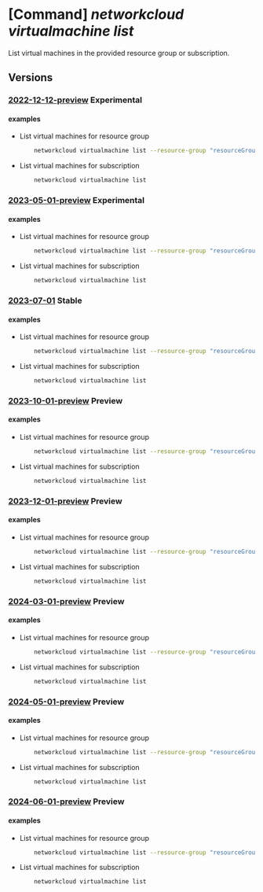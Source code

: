 # [Command] _networkcloud virtualmachine list_

List virtual machines in the provided resource group or subscription.

## Versions

### [2022-12-12-preview](/Resources/mgmt-plane/L3N1YnNjcmlwdGlvbnMve30vcHJvdmlkZXJzL21pY3Jvc29mdC5uZXR3b3JrY2xvdWQvdmlydHVhbG1hY2hpbmVz/2022-12-12-preview.xml) **Experimental**

<!-- mgmt-plane /subscriptions/{}/providers/microsoft.networkcloud/virtualmachines 2022-12-12-preview -->
<!-- mgmt-plane /subscriptions/{}/resourcegroups/{}/providers/microsoft.networkcloud/virtualmachines 2022-12-12-preview -->

#### examples

- List virtual machines for resource group
    ```bash
        networkcloud virtualmachine list --resource-group "resourceGroupName"
    ```

- List virtual machines for subscription
    ```bash
        networkcloud virtualmachine list
    ```

### [2023-05-01-preview](/Resources/mgmt-plane/L3N1YnNjcmlwdGlvbnMve30vcHJvdmlkZXJzL21pY3Jvc29mdC5uZXR3b3JrY2xvdWQvdmlydHVhbG1hY2hpbmVz/2023-05-01-preview.xml) **Experimental**

<!-- mgmt-plane /subscriptions/{}/providers/microsoft.networkcloud/virtualmachines 2023-05-01-preview -->
<!-- mgmt-plane /subscriptions/{}/resourcegroups/{}/providers/microsoft.networkcloud/virtualmachines 2023-05-01-preview -->

#### examples

- List virtual machines for resource group
    ```bash
        networkcloud virtualmachine list --resource-group "resourceGroupName"
    ```

- List virtual machines for subscription
    ```bash
        networkcloud virtualmachine list
    ```

### [2023-07-01](/Resources/mgmt-plane/L3N1YnNjcmlwdGlvbnMve30vcHJvdmlkZXJzL21pY3Jvc29mdC5uZXR3b3JrY2xvdWQvdmlydHVhbG1hY2hpbmVz/2023-07-01.xml) **Stable**

<!-- mgmt-plane /subscriptions/{}/providers/microsoft.networkcloud/virtualmachines 2023-07-01 -->
<!-- mgmt-plane /subscriptions/{}/resourcegroups/{}/providers/microsoft.networkcloud/virtualmachines 2023-07-01 -->

#### examples

- List virtual machines for resource group
    ```bash
        networkcloud virtualmachine list --resource-group "resourceGroupName"
    ```

- List virtual machines for subscription
    ```bash
        networkcloud virtualmachine list
    ```

### [2023-10-01-preview](/Resources/mgmt-plane/L3N1YnNjcmlwdGlvbnMve30vcHJvdmlkZXJzL21pY3Jvc29mdC5uZXR3b3JrY2xvdWQvdmlydHVhbG1hY2hpbmVz/2023-10-01-preview.xml) **Preview**

<!-- mgmt-plane /subscriptions/{}/providers/microsoft.networkcloud/virtualmachines 2023-10-01-preview -->
<!-- mgmt-plane /subscriptions/{}/resourcegroups/{}/providers/microsoft.networkcloud/virtualmachines 2023-10-01-preview -->

#### examples

- List virtual machines for resource group
    ```bash
        networkcloud virtualmachine list --resource-group "resourceGroupName"
    ```

- List virtual machines for subscription
    ```bash
        networkcloud virtualmachine list
    ```

### [2023-12-01-preview](/Resources/mgmt-plane/L3N1YnNjcmlwdGlvbnMve30vcHJvdmlkZXJzL21pY3Jvc29mdC5uZXR3b3JrY2xvdWQvdmlydHVhbG1hY2hpbmVz/2023-12-01-preview.xml) **Preview**

<!-- mgmt-plane /subscriptions/{}/providers/microsoft.networkcloud/virtualmachines 2023-12-01-preview -->
<!-- mgmt-plane /subscriptions/{}/resourcegroups/{}/providers/microsoft.networkcloud/virtualmachines 2023-12-01-preview -->

#### examples

- List virtual machines for resource group
    ```bash
        networkcloud virtualmachine list --resource-group "resourceGroupName"
    ```

- List virtual machines for subscription
    ```bash
        networkcloud virtualmachine list
    ```

### [2024-03-01-preview](/Resources/mgmt-plane/L3N1YnNjcmlwdGlvbnMve30vcHJvdmlkZXJzL21pY3Jvc29mdC5uZXR3b3JrY2xvdWQvdmlydHVhbG1hY2hpbmVz/2024-03-01-preview.xml) **Preview**

<!-- mgmt-plane /subscriptions/{}/providers/microsoft.networkcloud/virtualmachines 2024-03-01-preview -->
<!-- mgmt-plane /subscriptions/{}/resourcegroups/{}/providers/microsoft.networkcloud/virtualmachines 2024-03-01-preview -->

#### examples

- List virtual machines for resource group
    ```bash
        networkcloud virtualmachine list --resource-group "resourceGroupName"
    ```

- List virtual machines for subscription
    ```bash
        networkcloud virtualmachine list
    ```

### [2024-05-01-preview](/Resources/mgmt-plane/L3N1YnNjcmlwdGlvbnMve30vcHJvdmlkZXJzL21pY3Jvc29mdC5uZXR3b3JrY2xvdWQvdmlydHVhbG1hY2hpbmVz/2024-05-01-preview.xml) **Preview**

<!-- mgmt-plane /subscriptions/{}/providers/microsoft.networkcloud/virtualmachines 2024-05-01-preview -->
<!-- mgmt-plane /subscriptions/{}/resourcegroups/{}/providers/microsoft.networkcloud/virtualmachines 2024-05-01-preview -->

#### examples

- List virtual machines for resource group
    ```bash
        networkcloud virtualmachine list --resource-group "resourceGroupName"
    ```

- List virtual machines for subscription
    ```bash
        networkcloud virtualmachine list
    ```

### [2024-06-01-preview](/Resources/mgmt-plane/L3N1YnNjcmlwdGlvbnMve30vcHJvdmlkZXJzL21pY3Jvc29mdC5uZXR3b3JrY2xvdWQvdmlydHVhbG1hY2hpbmVz/2024-06-01-preview.xml) **Preview**

<!-- mgmt-plane /subscriptions/{}/providers/microsoft.networkcloud/virtualmachines 2024-06-01-preview -->
<!-- mgmt-plane /subscriptions/{}/resourcegroups/{}/providers/microsoft.networkcloud/virtualmachines 2024-06-01-preview -->

#### examples

- List virtual machines for resource group
    ```bash
        networkcloud virtualmachine list --resource-group "resourceGroupName"
    ```

- List virtual machines for subscription
    ```bash
        networkcloud virtualmachine list
    ```
